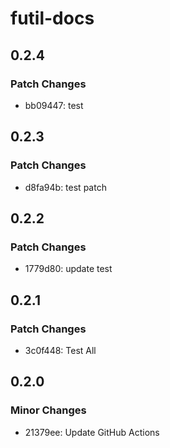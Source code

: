 # futil-docs

## 0.2.4

### Patch Changes

- bb09447: test

## 0.2.3

### Patch Changes

- d8fa94b: test patch

## 0.2.2

### Patch Changes

- 1779d80: update test

## 0.2.1

### Patch Changes

- 3c0f448: Test All

## 0.2.0

### Minor Changes

- 21379ee: Update GitHub Actions
